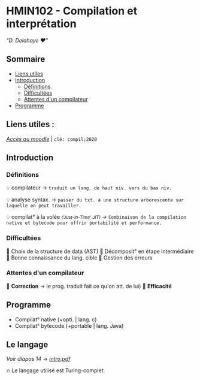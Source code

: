 # HMIN102 - Compilation et interprétation
*"D. Delahaye :heart:"*

## Sommaire
* [Liens utiles](#liens-utiles)
* [Introduction](#introduction)
    * [Définitions](#définitions)
    * [Difficultées](#difficultées)
    * [Attentes d'un compilateur](#attentes-dun-compilateur)
* [Programme](#programme)

## Liens utiles :
[*Accès au moodle*](https://moodle.umontpellier.fr/course/view.php?id=5906 "Accèder au moodle") | `clé: compil;2020`

## Introduction
### Définitions
:bulb: compilateur &rarr; `traduit un lang. de haut niv. vers du bas niv.`

:bulb: analyse syntax. &rarr; `passer du txt. à une structure arborescente sur laquelle on peut travailler.`

:bulb: compilat° à la volée <small>*('Just-In-Time' JIT)*</small>
&rarr; `Combinaison de la compilation native et bytecode pour offrir portabilité et performance.`

### Difficultées
:children_crossing: Choix de la structure de data (AST)
:children_crossing: Décomposit° en étape intermédiaire
:children_crossing: Bonne connaissance du lang. cible
:children_crossing: Gestion des erreurs

### Attentes d'un compilateur
:triangular_flag_on_post: **Correction** &rarr; le prog. traduit fait ce qu'on att. de lui)
:triangular_flag_on_post: **Efficacité**

## Programme
* Compilat° native (+opti. | lang. c)
* Compilat° bytecode (+portable | lang. Java)

## Le langage
*Voir diapos 14 &rarr; [intro.pdf](https://github.com/DocAmaroo/M1Aigle/blob/master/HMIN104/cours/intro.pdf "cours d'introduction HMIN104")*

:fire: Le langage utilisé est Turing-complet.


